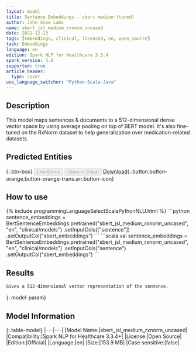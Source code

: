```yaml
---
layout: model
title: Sentence Embeddings - sbert medium (tuned)
author: John Snow Labs
name: sbert_jsl_medium_rxnorm_uncased
date: 2021-12-23
tags: [embeddings, clinical, licensed, en, open_source]
task: Embeddings
language: en
edition: Spark NLP for Healthcare 3.3.4
spark_version: 3.0
supported: true
article_header:
  type: cover
use_language_switcher: "Python-Scala-Java"
---
```


## Description

This model maps sentences & documents to a 512-dimensional dense vector space by using average pooling on top of BERT model. It's also fine-tuned on the RxNorm dataset to help generalization over medication-related datasets.

## Predicted Entities



{:.btn-box}
<button class="button button-orange" disabled>Live Demo</button>
<button class="button button-orange" disabled>Open in Colab</button>
[Download](https://s3.amazonaws.com/auxdata.johnsnowlabs.com/public/models/sbert_jsl_medium_rxnorm_uncased_en_3.3.4_3.0_1640270758064.zip){:.button.button-orange.button-orange-trans.arr.button-icon}

## How to use



<div class="tabs-box" markdown="1">
{% include programmingLanguageSelectScalaPythonNLU.html %}
```python
sentence_embeddings = BertSentenceEmbeddings.pretrained("sbert_jsl_medium_rxnorm_uncased", "en", "clinical/models")
        .setInputCols(["sentence"])
        .setOutputCol("sbert_embeddings")
```
```scala
val sentence_embeddings = BertSentenceEmbeddings.pretrained("sbert_jsl_medium_rxnorm_uncased", "en", "clinical/models")
      .setInputCols("sentence")
      .setOutputCol("sbert_embeddings")
```
</div>

## Results

```bash
Gives a 512-dimensional vector representation of the sentence.
```

{:.model-param}
## Model Information

{:.table-model}
|---|---|
|Model Name:|sbert_jsl_medium_rxnorm_uncased|
|Compatibility:|Spark NLP for Healthcare 3.3.4+|
|License:|Open Source|
|Edition:|Official|
|Language:|en|
|Size:|153.9 MB|
|Case sensitive:|false|
